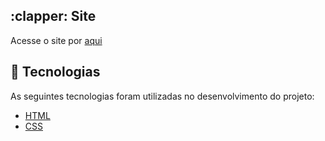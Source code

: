 <section class="Site">
<h2> :clapper: Site </h2>
<p> Acesse o site por <a href="https://carolinepolimeno.github.io/AnimationNeon/"> aqui </a> </p>

## :rocket: Tecnologias

As seguintes tecnologias foram utilizadas no desenvolvimento do projeto:

- [HTML](https://devdocs.io/html/)
- [CSS](https://devdocs.io/css/)
